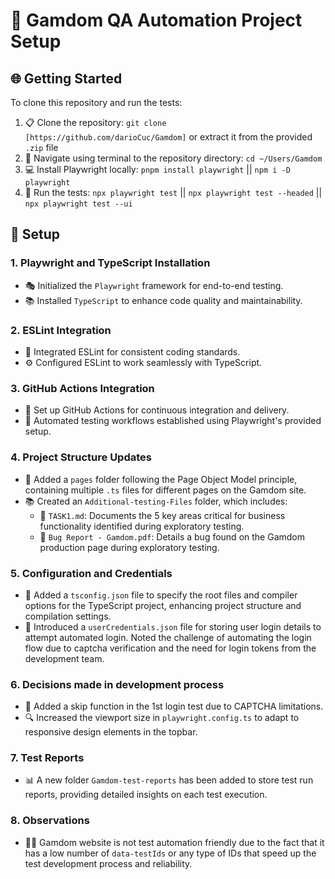 # 🚀 Gamdom QA Automation Project Setup

## 🌐 Getting Started

To clone this repository and run the tests:

1. 📋 Clone the repository: `git clone [https://github.com/darioCuc/Gamdom]` or extract it from the provided `.zip` file
2. 📂 Navigate using terminal to the repository directory: `cd ~/Users/Gamdom`
3. 💻 Install Playwright locally: `pnpm install playwright` || `npm i -D playwright`
4. 🧪 Run the tests: `npx playwright test` || `npx playwright test --headed` || `npx playwright test --ui`

## 🔨 Setup

### 1. Playwright and TypeScript Installation

- 🎭 Initialized the `Playwright` framework for end-to-end testing.
- 📚 Installed `TypeScript` to enhance code quality and maintainability.

### 2. ESLint Integration

- 🧹 Integrated ESLint for consistent coding standards.
- ⚙️ Configured ESLint to work seamlessly with TypeScript.

### 3. GitHub Actions Integration

- 🚀 Set up GitHub Actions for continuous integration and delivery.
- 🤖 Automated testing workflows established using Playwright's provided setup.

### 4. Project Structure Updates

- 📁 Added a `pages` folder following the Page Object Model principle, containing multiple `.ts` files for different pages on the Gamdom site.
- 📚 Created an `Additional-testing-Files` folder, which includes:
  - 📃 `TASK1.md`: Documents the 5 key areas critical for business functionality identified during exploratory testing.
  - 🐞 `Bug Report - Gamdom.pdf`: Details a bug found on the Gamdom production page during exploratory testing.

### 5. Configuration and Credentials

- 🔧 Added a `tsconfig.json` file to specify the root files and compiler options for the TypeScript project, enhancing project structure and compilation settings.
- 🔑 Introduced a `userCredentials.json` file for storing user login details to attempt automated login. Noted the challenge of automating the login flow due to captcha verification and the need for login tokens from the development team.

### 6. Decisions made in development process

- 🚫 Added a skip function in the 1st login test due to CAPTCHA limitations.
- 🔍 Increased the viewport size in `playwright.config.ts` to adapt to responsive design elements in the topbar.

### 7. Test Reports

- 📊 A new folder `Gamdom-test-reports` has been added to store test run reports, providing detailed insights on each test execution.

### 8. Observations

- 🕵️‍♂️ Gamdom website is not test automation friendly due to the fact that it has a low number of `data-testIds` or any type of IDs that speed up the test development process and reliability.
